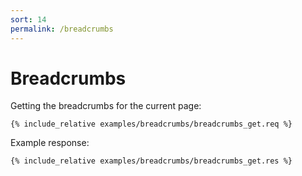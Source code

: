 ```yaml
---
sort: 14
permalink: /breadcrumbs
---
```


# Breadcrumbs

Getting the breadcrumbs for the current page:

```
{% include_relative examples/breadcrumbs/breadcrumbs_get.req %}
```

Example response:

```
{% include_relative examples/breadcrumbs/breadcrumbs_get.res %}
```

